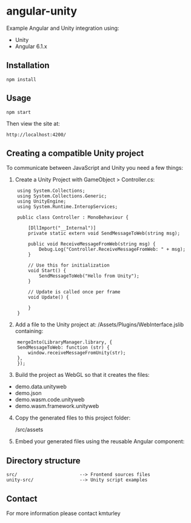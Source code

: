 # angular-unity

Example Angular and Unity integration using:
* Unity
* Angular 6.1.x

## Installation

    npm install

## Usage

    npm start

Then view the site at:

    http://localhost:4200/


## Creating a compatible Unity project

To communicate between JavaScript and Unity you need a few things:

1) Create a Unity Project with GameObject > Controller.cs:

```
    using System.Collections;
    using System.Collections.Generic;
    using UnityEngine;
    using System.Runtime.InteropServices;

    public class Controller : MonoBehaviour {

        [DllImport("__Internal")]
        private static extern void SendMessageToWeb(string msg);

        public void ReceiveMessageFromWeb(string msg) {
            Debug.Log("Controller.ReceiveMessageFromWeb: " + msg);
        }

        // Use this for initialization
        void Start() {
            SendMessageToWeb("Hello from Unity");
        }

        // Update is called once per frame
        void Update() {

        }
    }
```

2) Add a file to the Unity project at: /Assets/Plugins/WebInterface.jslib containing:

```
    mergeInto(LibraryManager.library, {
    SendMessageToWeb: function (str) {
        window.receiveMessageFromUnity(str);
    },
    });
```

3) Build the project as WebGL so that it creates the files:

- demo.data.unityweb
- demo.json
- demo.wasm.code.unityweb
- demo.wasm.framework.unityweb

4) Copy the generated files to this project folder:

    /src/assets
    
5) Embed your generated files using the reusable Angular component:

    <app-unity appLocation="../assets/demo/demo.json"></app-unity>
    
## Directory structure

    src/                       --> Frontend sources files
    unity-src/                 --> Unity script examples


## Contact

For more information please contact kmturley